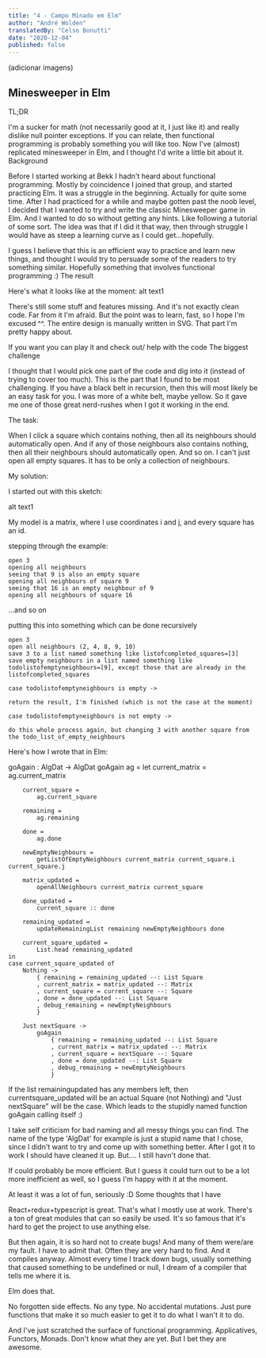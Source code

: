 ```yaml
---
title: "4 - Campo Minado em Elm"
author: "André Wolden"
translatedBy: "Celso Bonutti"
date: "2020-12-04"
published: false
---
```

(adicionar imagens)
## Minesweeper in Elm
TL;DR

I'm a sucker for math (not necessarily good at it, I just like it) and really dislike null pointer exceptions. If you can relate, then functional programming is probably something you will like too. Now I've (almost) replicated minesweeper in Elm, and I thought I'd write a little bit about it.
Background

Before I started working at Bekk I hadn't heard about functional programming. Mostly by coincidence I joined that group, and started practicing Elm. It was a struggle in the beginning. Actually for quite some time. After I had practiced for a while and maybe gotten past the noob level, I decided that I wanted to try and write the classic Minesweeper game in Elm. And I wanted to do so without getting any hints. Like following a tutorial of some sort. The idea was that if I did it that way, then through struggle I would have as steep a learning curve as I could get...hopefully.

I guess I believe that this is an efficient way to practice and learn new things, and thought I would try to persuade some of the readers to try something similar. Hopefully something that involves functional programming :)
The result

Here's what it looks like at the moment: alt text1

There's still some stuff and features missing. And it's not exactly clean code. Far from it I'm afraid. But the point was to learn, fast, so I hope I'm excused ^^. The entire design is manually written in SVG. That part I'm pretty happy about.

If you want you can play it and check out/ help with the code
The biggest challenge

I thought that I would pick one part of the code and dig into it (instead of trying to cover too much). This is the part that I found to be most challenging. If you have a black belt in recursion, then this will most likely be an easy task for you. I was more of a white belt, maybe yellow. So it gave me one of those great nerd-rushes when I got it working in the end.

The task:

When I click a square which contains nothing, then all its neighbours should automatically open. And if any of those neighbours also contains nothing, then all their neighbours should automatically open. And so on. I can't just open all empty squares. It has to be only a collection of neighbours.

My solution:

I started out with this sketch:

alt text1

My model is a matrix, where I use coordinates i and j, and every square has an id.

stepping through the example:

    open 3
    opening all neighbours
    seeing that 9 is also an empty square
    opening all neighbours of square 9
    seeing that 16 is an empty neighbour of 9
    opening all neighbours of square 16

...and so on

putting this into something which can be done recursively

    open 3
    open all neighbours (2, 4, 8, 9, 10)
    save 3 to a list named something like listofcompleted_squares=[3]
    save empty neighbours in a list named something like todolistofemptyneighbours=[9], except those that are already in the listofcompleted_squares

    case todolistofemptyneighbours is empty ->

    return the result, I'm finished (which is not the case at the moment)

    case todolistofemptyneighbours is not empty ->

    do this whole process again, but changing 3 with another square from the todo_list_of_empty_neighbours 

Here's how I wrote that in Elm:

goAgain : AlgDat -> AlgDat
goAgain ag =
    let
        current_matrix =
            ag.current_matrix

        current_square =
            ag.current_square

        remaining =
            ag.remaining

        done =
            ag.done

        newEmptyNeighbours =
            getListOfEmptyNeighbours current_matrix current_square.i current_square.j

        matrix_updated =
            openAllNeighbours current_matrix current_square

        done_updated =
            current_square :: done

        remaining_updated =
            updateRemainingList remaining newEmptyNeighbours done

        current_square_updated =
            List.head remaining_updated
    in
    case current_square_updated of
        Nothing ->
            { remaining = remaining_updated --: List Square
            , current_matrix = matrix_updated --: Matrix
            , current_square = current_square --: Square
            , done = done_updated --: List Square
            , debug_remaining = newEmptyNeighbours
            }

        Just nextSquare ->
            goAgain
                { remaining = remaining_updated --: List Square
                , current_matrix = matrix_updated --: Matrix
                , current_square = nextSquare --: Square
                , done = done_updated --: List Square
                , debug_remaining = newEmptyNeighbours
                }

If the list remainingupdated has any members left, then currentsquare_updated will be an actual Square (not Nothing) and "Just nextSquare" will be the case. Which leads to the stupidly named function goAgain calling itself :)

I take self criticism for bad naming and all messy things you can find. The name of the type 'AlgDat' for example is just a stupid name that I chose, since I didn't want to try and come up with something better. After I got it to work I should have cleaned it up. But.... I still havn't done that.

If could probably be more efficient. But I guess it could turn out to be a lot more inefficient as well, so I guess I'm happy with it at the moment.

At least it was a lot of fun, seriously :D
Some thoughts that I have

React+redux+typescript is great. That's what I mostly use at work. There's a ton of great modules that can so easily be used. It's so famous that it's hard to get the project to use anything else.

But then again, it is so hard not to create bugs! And many of them were/are my fault. I have to admit that. Often they are very hard to find. And it compiles anyway. Almost every time I track down bugs, usually something that caused something to be undefined or null, I dream of a compiler that tells me where it is.

Elm does that.

No forgotten side effects. No any type. No accidental mutations. Just pure functions that make it so much easier to get it to do what I wan't it to do.

And I've just scratched the surface of functional programming. Applicatives, Functors, Monads. Don't know what they are yet. But I bet they are awesome.
